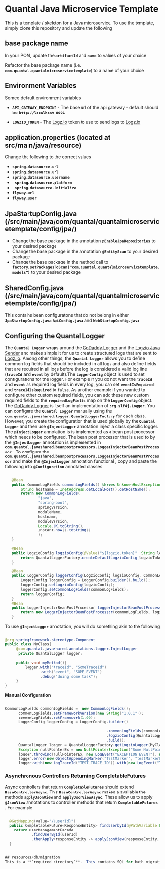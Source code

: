 # Quantal Java Microservice Template

This is a template / skeleton for a Java microservice.
To use the template, simply clone this repository and update the following

## base package name


In your POM, update the **`artifactId`** and **`name`** to values of your choice

Refactor the base package name (i.e. **`com.quantal.quantalmicroservicetemplate`**) to a name of your choice
 
## Environment Variables
 Somee default environment variables 
 - **`API_GATEWAY_ENDPOINT`** - The base url of the api gateway - default should be **`http://localhost:8001`**
 
 - **`LOGZIO_TOKEN`** - The [Logz.io](http://logz.io) token to use to send logs to [Logz.io](http://logz.io)

## application.properties  (located at src/main/java/resource)
  
  Change the following to the correct values
  
 - **`spring.datasource.url`**
 - **`spring.datasource.url`**
 - **`spring.datasource.username`**
 - **` spring.datasource.platform`**
 - **` spring.datasource.initialize`**
 - **`flyway.url`**
 - **`flyway.user`**
 
## JpaStartupConfig.java  (/src/main/java/com/quantal/quantalmicroservicetemplate/config/jpa/) 

 - Change the base package in the annotation **`@EnableJpaRepositories`** to your desired package
 - Change the base package in the annotation **`@EntityScan`** to your desired package
 - Change the base package in the method call to  **`factory.setPackagesToScan("com.quantal.quantalmicroservicetemplate.models")`** to your desired package
 
## SharedConfig.java (/src/main/java/com/quantal/quantalmicroservicetemplate/config/jpa/) 

 This contains bean configuratons that do not belong in either **`JpaStartupConfig.java`**
 **`ApiConfig.java`** and  **`WebStartupConfig.java`**


## Configuring the Quantal Logger
 The **`Quantal Logger`** wraps around the  [GoDaddy Logger](https://github.com/godaddy/godaddy-logger) and the [Logzio Java Sender](https://github.com/logzio/logzio-java-sender)
 and makes simple it for us to create structured logs that are sent to [Logz.io](http://logz.io). Among other things, the **`Quantal Logger`**  allows you to 
 define common log fields that should be included in all logs and also define fields that are required in all logs before the log is considered
 a valid log line (**`traceId`** and **`event`** by default).The **`LoggerConfig`** object is used to set configurations for the logger. For example 
 if you do not want the **`traceId`** and **`event`** as required log fields in every log, you can set  **`eventIsRequired`** and **`traceIdIsRequired`** to `false`. As another example if you wanted tp configure
 other custom required fields, you can add these new custom required fields to the **`requiredLogFields`** map on the **`LoggerConfig`** object.  The [GoDaddy Logger](https://github.com/godaddy/godaddy-logger) is itself an 
 implementation of **`org.slf4j.Logger`**. You can configure the **`Quantal Logger`** manually using the **`com.quantal.javashared.logger.QuantalLoggerFactory`** for  each class.
 However, you create the configuration that is used globally by the  **`Quantal Logger`** and then
 use  **`@InjectLogger`** annotation inject a class specific logger. The **`@InjectLogger`** annotation is is implemented as a bean post processor which
 needs to be configured. The bean post processor that is used to by the **`@InjectLogger`** annotation is 
 implemented in **`com.quantal.javashared.beanpostprocessors.LoggerInjectorBeanPostProcessor`.**. To configure the **`com.quantal.javashared.beanpostprocessors.LoggerInjectorBeanPostProcessor`** and make the 
 **`@InjectLogger`** annotation functional , copy and paste the following into **`@Configuration`** annotated classes
 
 ```java

    @Bean
    public CommonLogFields commonLogFields() throws UnknownHostException {
        String hostname = InetAddress.getLocalHost().getHostName();
        return new CommonLogFields(
                "java",
                "spring-boot",
                springVersion,
                moduleName,
                hostname,
                moduleVersion,
                Locale.UK.toString(),
                Instant.now().toString()
                );
    }

    @Bean
    public LogzioConfig logzioConfig(@Value("${logzio.token}") String logzioToken) {
        return QuantalLoggerFactory.createDefaultLogzioConfig(logzioToken, Optional.empty(), Optional.empty());
    }

    @Bean
    public LoggerConfig loggerConfig(LogzioConfig logzioConfig, CommonLogFields commonLogFields){
        LoggerConfig loggerConfig = LoggerConfig.builder().build();
        loggerConfig.setLogzioConfig(logzioConfig);
        loggerConfig.setCommonLogFields(commonLogFields);
        return loggerConfig;
    }
    @Bean
    public LoggerInjectorBeanPostProcessor loggerInjectorBeanPostProcessor(CommonLogFields commonLogFields, LogzioConfig logzioConfig){
        return new LoggerInjectorBeanPostProcessor(commonLogFields, logzioConfig);
    }
```

To use **`@InjectLogger`** annotation, you will do something akin to the following 

```java

@org.springframework.stereotype.Component
public class MyClass{
     @com.quantal.javashared.annotations.logger.InjectLogger
      private QuantalLogger logger;
     
     public void myMethod(){
         logger.with("traceId", "SomeTraceId")
                .with("event", "SOME_EVENT")
                .debug("doing some task");
     }
}

```

  **Manual Configuration**
  
  ```java

CommonLogFields commonLogFields =  new CommonLogFields();
		commonLogFields.setFrameworkVersion(new String("1.0.1"));
		commonLogFields.setFramework(1.00);
		LoggerConfig loggerConfig = LoggerConfig.builder()

												.commonLogFields(commonLogFields)
				  								.logzioConfig(QuantalLoggerFactory.createDefaultLogzioConfig("MY_LOGZIO_TOKEN", Optional.of(true), Optional.empty()))
												.build();
		QuantalLogger logger = QuantalLoggerFactory.getLogzioLogger(MyClass.class, loggerConfig);
		Exception nullPointerEx = new NullPointerException("Some NullPointerException");
		logger.throwing(nullPointerEx, new LogEvent("EXCEPTION_EVENT"), new LogField(SUB_EVENT_KEY, String.format("SOME_EX_SUBEVENT %s", nullPointerEx.getMessage())), new LogTraceId("TEST_EX_TRACE_ID"));
		logger.error(new ObjectAppendingMarker("TestMarker", "testMarkerFieldName"), "test markerMsg", new NullPointerException(), new LogTraceId("TEST_TRACE_ID"), new LogEvent("TEST_EVENT"));
		logger.with(new LogTraceId("TEST_TRACE_ID")).with(new LogEvent("TEST_EVENT")).with("StringTest1").with("StringTest2").info("Some string message");
```

  ### Asynchronous Controllers Returning CompletableFutures
  
  Async controllers that return **`CompletableFutures`** should extend **`BaseControllerAsync`**. This **`BaseControllerAsync`**
  makes a available the methods **`applyJsonView`** and **`applyJsonViewAsync`**. These allow us to apply **`@JsonView`** annotations to controller methods 
  that return   **`CompletableFutures`** . For example
  
  ```java
  
    @GetMapping(value="/{userId}")
    public CompletableFuture<ResponseEntity> findUserbyId(@PathVariable Long userId){
      return userManagementFacade
              .findUserById(userId)
              .thenApply(responseEntity -> applyJsonView(responseEntity, UserViews.CreatedAndUpdatedUserView.class, objectMapper));
    }


## resources/db/migration
 This is a **`required directory`**.  This contains SQL for both migrations and seed files
